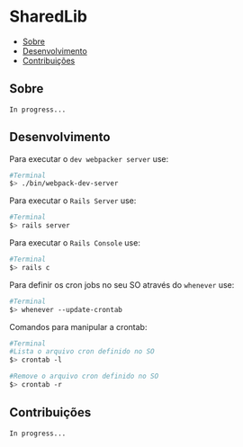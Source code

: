 # SharedLib
- [Sobre](#Sobre)
- [Desenvolvimento](#Desenvolvimento)
- [Contribuições](#Contribuições)
## Sobre
`In progress...`

## Desenvolvimento

Para executar o `dev webpacker server` use:
```bash
#Terminal
$> ./bin/webpack-dev-server
```

Para executar o `Rails Server` use:
```bash
#Terminal
$> rails server
```

Para executar o `Rails Console` use:
```bash
#Terminal
$> rails c
```

Para definir os cron jobs no seu SO através do `whenever` use:
```bash
#Terminal
$> whenever --update-crontab
```

Comandos para manipular a crontab:
```bash
#Terminal
#Lista o arquivo cron definido no SO
$> crontab -l

#Remove o arquivo cron definido no SO
$> crontab -r
```

## Contribuições
`In progress...`
